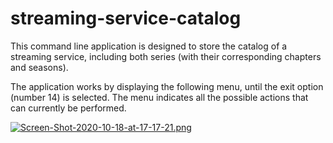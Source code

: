# streaming-service-catalog
This command line application is designed to store the catalog of a streaming service, including both series (with their corresponding chapters and seasons). 

The application works by displaying the following menu, until the exit option (number 14) is selected. The menu indicates all the possible actions that can currently be performed. 

[![Screen-Shot-2020-10-18-at-17-17-21.png](https://i.postimg.cc/g2LkpNVq/Screen-Shot-2020-10-18-at-17-17-21.png)](https://postimg.cc/cvZNM75r)
